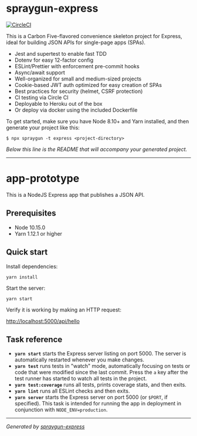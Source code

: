 # spraygun-express

[![CircleCI](https://circleci.com/gh/carbonfive/spraygun-express/tree/master.svg?style=svg)](https://circleci.com/gh/carbonfive/spraygun-express/tree/master)

This is a Carbon Five-flavored convenience skeleton project for Express, ideal for building JSON APIs for single-page apps (SPAs).

- Jest and supertest to enable fast TDD
- Dotenv for easy 12-factor config
- ESLint/Prettier with enforcement pre-commit hooks
- Async/await support
- Well-organized for small and medium-sized projects
- Cookie-based JWT auth optimized for easy creation of SPAs
- Best practices for security (helmet, CSRF protection)
- CI testing via Circle CI
- Deployable to Heroku out of the box
- Or deploy via docker using the included Dockerfile

To get started, make sure you have Node 8.10+ and Yarn installed, and then generate your project like this:

```
$ npx spraygun -t express <project-directory>
```

_Below this line is the README that will accompany your generated project._

---

<!-- END SPRAYGUN BANNER -->

# app-prototype

This is a NodeJS Express app that publishes a JSON API.

## Prerequisites

- Node 10.15.0
- Yarn 1.12.1 or higher

## Quick start

Install dependencies:

```
yarn install
```

Start the server:

```
yarn start
```

Verify it is working by making an HTTP request:

<http://localhost:5000/api/hello>

## Task reference

- **`yarn start`** starts the Express server listing on port 5000. The server is automatically restarted whenever you make changes.
- **`yarn test`** runs tests in "watch" mode, automatically focusing on tests or code that were modified since the last commit. Press the `a` key after the test runner has started to watch all tests in the project.
- **`yarn test:coverage`** runs all tests, prints coverage stats, and then exits.
- **`yarn lint`** runs all ESLint checks and then exits.
- **`yarn server`** starts the Express server on port 5000 (or `$PORT`, if specified). This task is intended for running the app in deployment in conjunction with `NODE_ENV=production`.

---

_Generated by [spraygun-express](https://github.com/carbonfive/spraygun-express)_

